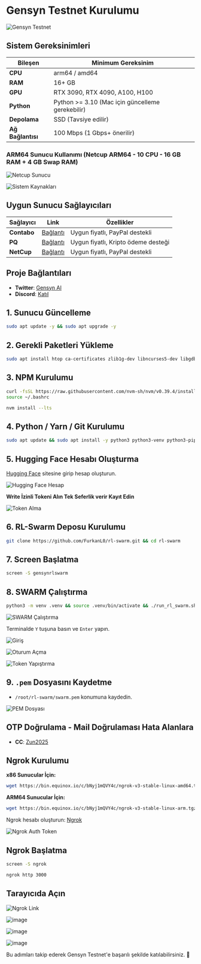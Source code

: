 # Gensyn Testnet Kurulumu

![Gensyn Testnet](https://github.com/user-attachments/assets/9a714d4c-645d-49b3-a3ce-c2a3095058cc)

## Sistem Gereksinimleri

| Bileşen        | Minimum Gereksinim              |
|----------------|----------------------------|
| **CPU**       | arm64 / amd64 |
| **RAM**       | 16+ GB                     |
| **GPU**       | RTX 3090, RTX 4090, A100, H100 |
| **Python**    | Python >= 3.10 (Mac için güncelleme gerekebilir) |
| **Depolama**  | SSD (Tavsiye edilir) |
| **Ağ Bağlantısı** | 100 Mbps (1 Gbps+ önerilir) |

### ARM64 Sunucu Kullanımı (Netcup ARM64 - 10 CPU - 16 GB RAM + 4 GB Swap RAM)

![Netcup Sunucu](https://github.com/user-attachments/assets/7f0cf1ea-ea91-45f0-834f-80bdc75798da)

![Sistem Kaynakları](https://github.com/user-attachments/assets/a100aec7-1d03-4729-b823-a745aa08a3a5)

## Uygun Sunucu Sağlayıcıları

| Sağlayıcı        | Link              | Özellikler |
|------------------|------------------|------------|
| **Contabo**     | [Bağlantı](https://www.dpbolvw.net/click-101330552-12454592) | Uygun fiyatlı, PayPal destekli |
| **PQ**          | [Bağlantı](https://pq.hosting/?from=627713) | Uygun fiyatlı, Kripto ödeme desteği |
| **NetCup**      | [Bağlantı](https://www.netcup.com/en/?ref=261820) | Uygun fiyatlı, PayPal destekli |

## Proje Bağlantıları

- **Twitter**: [Gensyn AI](https://x.com/gensynai)
- **Discord**: [Katıl](https://t.co/esOQ059S7q)

## 1. Sunucu Güncelleme

```bash
sudo apt update -y && sudo apt upgrade -y
```

## 2. Gerekli Paketleri Yükleme

```bash
sudo apt install htop ca-certificates zlib1g-dev libncurses5-dev libgdbm-dev libnss3-dev tmux iptables curl nvme-cli git wget make jq libleveldb-dev build-essential pkg-config ncdu tar clang bsdmainutils lsb-release libssl-dev libreadline-dev libffi-dev jq gcc screen file unzip lz4 -y
```

## 3. NPM Kurulumu

```bash
curl -fsSL https://raw.githubusercontent.com/nvm-sh/nvm/v0.39.4/install.sh | bash
source ~/.bashrc
```
```bash
nvm install --lts
```

## 4. Python / Yarn / Git Kurulumu

```bash
sudo apt update && sudo apt install -y python3 python3-venv python3-pip git yarn && curl -sS https://dl.yarnpkg.com/debian/pubkey.gpg | sudo apt-key add - && echo "deb https://dl.yarnpkg.com/debian/ stable main" | sudo tee /etc/apt/sources.list.d/yarn.list && sudo apt update && sudo apt install -y yarn
```

## 5. Hugging Face Hesabı Oluşturma

[Hugging Face](https://huggingface.co/) sitesine girip hesap oluşturun.

![Hugging Face Hesap](https://github.com/user-attachments/assets/62af4936-bcd6-4f3b-8f92-4c34cfb0e388)

**Write İzinli Tokeni Alın Tek Seferlik verir Kayıt Edin**

![Token Alma](https://github.com/user-attachments/assets/dc54f075-915c-438c-a3b7-9c11b55d7c8f)

## 6. RL-Swarm Deposu Kurulumu

```bash
git clone https://github.com/FurkanL0/rl-swarm.git && cd rl-swarm
```

## 7. Screen Başlatma

```bash
screen -S gensynrlswarm
```

## 8. SWARM Çalıştırma

```bash
python3 -m venv .venv && source .venv/bin/activate && ./run_rl_swarm.sh
```

![SWARM Çalıştırma](https://github.com/user-attachments/assets/886d20a9-00d0-425f-ba52-6b601e581acb)

Terminalde `Y` tuşuna basın ve `Enter` yapın.

![Giriş](https://github.com/user-attachments/assets/181d5cc7-0e3c-417c-a335-26192021aab2)

![Oturum Açma](https://github.com/user-attachments/assets/0b100bc8-9bef-4326-b126-e3a5a4fdabf4)

![Token Yapıştırma](https://github.com/user-attachments/assets/556891b2-dfae-4edd-b07d-6057c2ce5f82)

## 9. `.pem` Dosyasını Kaydetme

- `/root/rl-swarm/swarm.pem` konumuna kaydedin.

![PEM Dosyası](https://github.com/user-attachments/assets/48d21c7b-0eef-4a85-9732-41f1bc009f2a)

##  OTP Doğrulama - Mail Doğrulaması Hata Alanlara

- **CC**: [Zun2025](https://x.com/Zun2025)

##  Ngrok Kurulumu

**x86 Sunucular İçin:**

```bash
wget https://bin.equinox.io/c/bNyj1mQVY4c/ngrok-v3-stable-linux-amd64.tgz && tar -xvzf ngrok-v3-stable-linux-amd64.tgz && sudo mv ngrok /usr/local/bin/
```

**ARM64 Sunucular İçin:**

```bash
wget https://bin.equinox.io/c/bNyj1mQVY4c/ngrok-v3-stable-linux-arm.tgz && tar -xvzf ngrok-v3-stable-linux-arm.tgz && sudo mv ngrok /usr/local/bin/
```

Ngrok hesabı oluşturun: [Ngrok](https://ngrok.com/)

![Ngrok Auth Token](https://github.com/user-attachments/assets/4f317fd4-2715-4143-bcd2-5020fc5a8955)

##  Ngrok Başlatma

```bash
screen -S ngrok
```
```bash
ngrok http 3000
```

##  Tarayıcıda Açın

![Ngrok Link](https://github.com/user-attachments/assets/5cad13ae-2a42-49f0-ae0c-6669eb0225b6)


![image](https://github.com/user-attachments/assets/b20cf6c5-62b0-4701-9d7c-ac9a7a524213)

![image](https://github.com/user-attachments/assets/a73b6736-31fb-4fc3-84b6-ef81f2cace0d)

![image](https://github.com/user-attachments/assets/d787c7b9-1128-477c-8214-faf9a5aa140f)


Bu adımları takip ederek Gensyn Testnet'e başarılı şekilde katılabilirsiniz. 🎯
